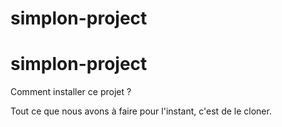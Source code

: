# simplon-project
# simplon-project

Comment installer ce projet ?

Tout ce que nous avons à faire pour l'instant, c'est de le cloner.